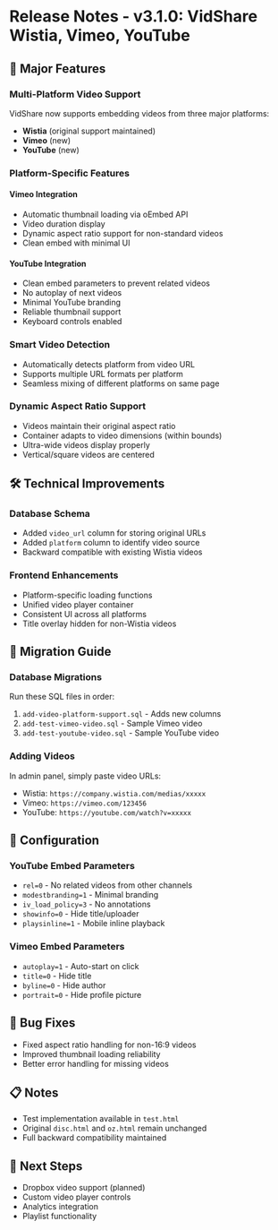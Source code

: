 # Release Notes - v3.1.0: VidShare Wistia, Vimeo, YouTube

## 🎉 Major Features

### Multi-Platform Video Support
VidShare now supports embedding videos from three major platforms:
- **Wistia** (original support maintained)
- **Vimeo** (new)
- **YouTube** (new)

### Platform-Specific Features

#### Vimeo Integration
- Automatic thumbnail loading via oEmbed API
- Video duration display
- Dynamic aspect ratio support for non-standard videos
- Clean embed with minimal UI

#### YouTube Integration  
- Clean embed parameters to prevent related videos
- No autoplay of next videos
- Minimal YouTube branding
- Reliable thumbnail support
- Keyboard controls enabled

### Smart Video Detection
- Automatically detects platform from video URL
- Supports multiple URL formats per platform
- Seamless mixing of different platforms on same page

### Dynamic Aspect Ratio Support
- Videos maintain their original aspect ratio
- Container adapts to video dimensions (within bounds)
- Ultra-wide videos display properly
- Vertical/square videos are centered

## 🛠 Technical Improvements

### Database Schema
- Added `video_url` column for storing original URLs
- Added `platform` column to identify video source
- Backward compatible with existing Wistia videos

### Frontend Enhancements
- Platform-specific loading functions
- Unified video player container
- Consistent UI across all platforms
- Title overlay hidden for non-Wistia videos

## 📝 Migration Guide

### Database Migrations
Run these SQL files in order:
1. `add-video-platform-support.sql` - Adds new columns
2. `add-test-vimeo-video.sql` - Sample Vimeo video
3. `add-test-youtube-video.sql` - Sample YouTube video

### Adding Videos
In admin panel, simply paste video URLs:
- Wistia: `https://company.wistia.com/medias/xxxxx`
- Vimeo: `https://vimeo.com/123456`
- YouTube: `https://youtube.com/watch?v=xxxxx`

## 🔧 Configuration

### YouTube Embed Parameters
- `rel=0` - No related videos from other channels
- `modestbranding=1` - Minimal branding
- `iv_load_policy=3` - No annotations
- `showinfo=0` - Hide title/uploader
- `playsinline=1` - Mobile inline playback

### Vimeo Embed Parameters
- `autoplay=1` - Auto-start on click
- `title=0` - Hide title
- `byline=0` - Hide author
- `portrait=0` - Hide profile picture

## 🐛 Bug Fixes
- Fixed aspect ratio handling for non-16:9 videos
- Improved thumbnail loading reliability
- Better error handling for missing videos

## 📋 Notes
- Test implementation available in `test.html`
- Original `disc.html` and `oz.html` remain unchanged
- Full backward compatibility maintained

## 🚀 Next Steps
- Dropbox video support (planned)
- Custom video player controls
- Analytics integration
- Playlist functionality
